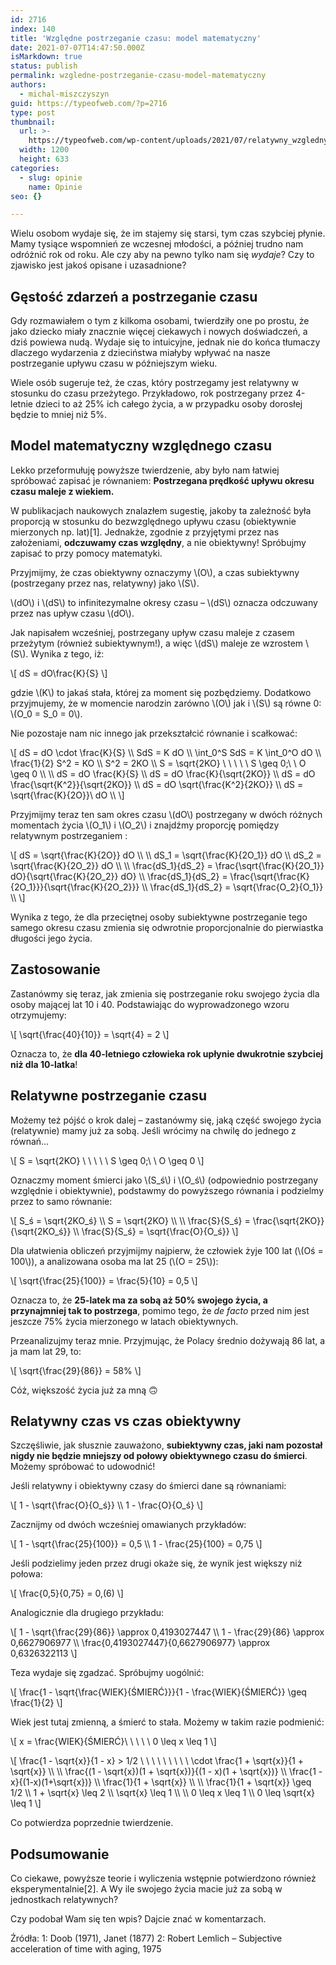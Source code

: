 ```yaml
---
id: 2716
index: 140
title: 'Względne postrzeganie czasu: model matematyczny'
date: 2021-07-07T14:47:50.000Z
isMarkdown: true
status: publish
permalink: wzgledne-postrzeganie-czasu-model-matematyczny
authors:
  - michal-miszczyszyn
guid: https://typeofweb.com/?p=2716
type: post
thumbnail:
  url: >-
    https://typeofweb.com/wp-content/uploads/2021/07/relatywny_wzgledny_subiektywny_czas_postrzeganie.png
  width: 1200
  height: 633
categories:
  - slug: opinie
    name: Opinie
seo: {}

---
```

Wielu osobom wydaje się, że im stajemy się starsi, tym czas szybciej płynie. Mamy tysiące wspomnień ze wczesnej młodości, a później trudno nam odróżnić rok od roku. Ale czy aby na pewno tylko nam się _wydaje_? Czy to zjawisko jest jakoś opisane i uzasadnione?

<!--more-->

<script defer src="https://cdnjs.cloudflare.com/ajax/libs/mathjax/2.7.5/MathJax.js?config=TeX-AMS_CHTML"></script>

## Gęstość zdarzeń a postrzeganie czasu
Gdy rozmawiałem o tym z kilkoma osobami, twierdziły one po prostu, że jako dziecko miały znacznie więcej ciekawych i nowych doświadczeń, a dziś powiewa nudą. Wydaje się to intuicyjne, jednak nie do końca tłumaczy dlaczego wydarzenia z dzieciństwa miałyby wpływać na nasze postrzeganie upływu czasu w późniejszym wieku.

Wiele osób sugeruje też, że czas, który postrzegamy jest relatywny w stosunku do czasu przeżytego. Przykładowo, rok postrzegany przez 4-letnie dzieci to aż 25% ich całego życia, a w przypadku osoby dorosłej będzie to mniej niż 5%.

## Model matematyczny względnego czasu
Lekko przeformułuję powyższe twierdzenie, aby było nam łatwiej spróbować zapisać je równaniem: **Postrzegana prędkość upływu okresu czasu maleje z wiekiem.**

W publikacjach naukowych znalazłem sugestię, jakoby ta zależność była proporcją w stosunku do bezwzględnego upływu czasu (obiektywnie mierzonych np. lat)[1]. Jednakże, zgodnie z przyjętymi przez nas założeniami, **odczuwamy czas względny**, a nie obiektywny! Spróbujmy zapisać to przy pomocy matematyki.

Przyjmijmy, że czas obiektywny oznaczymy \\(O\\), a czas subiektywny (postrzegany przez nas, relatywny) jako \\(S\\).

\\(dO\\) i \\(dS\\) to infinitezymalne okresy czasu – \\(dS\\) oznacza odczuwany przez nas upływ czasu \\(dO\\).

Jak napisałem wcześniej, postrzegany upływ czasu maleje z czasem przeżytym (również subiektywnym!), a więc \\(dS\\) maleje ze wzrostem \\(S\\). Wynika z tego, iż:

\\[
dS = dO\frac{K}{S}
\\]

gdzie \\(K\\) to jakaś stała, której za moment się pozbędziemy. Dodatkowo przyjmujemy, że w momencie narodzin zarówno \\(O\\) jak i \\(S\\) są równe 0: \\(O_0 = S_0 = 0\\).

Nie pozostaje nam nic innego jak przekształcić równanie i scałkować:

\\[
dS = dO \cdot \frac{K}{S} \\\\
SdS = K dO \\\\
\int_0^S SdS = K \int_0^O dO \\\\
\frac{1}{2} S^2 = KO \\\\
S^2 = 2KO \\\\
S = \sqrt{2KO} \ \ \ \ \ S \geq 0;\ \  O \geq 0 \\\\
\\\\
dS = dO \frac{K}{S} \\\\
dS = dO \frac{K}{\sqrt{2KO}} \\\\
dS = dO \frac{\sqrt{K^2}}{\sqrt{2KO}} \\\\
dS = dO \sqrt{\frac{K^2}{2KO}} \\\\
dS = \sqrt{\frac{K}{2O}}\ dO \\\\
\\]

Przyjmijmy teraz ten sam okres czasu \\(dO\\) postrzegany w dwóch różnych momentach życia \\(O_1\\) i \\(O_2\\) i znajdźmy proporcję pomiędzy relatywnym postrzeganiem :

\\[
dS = \sqrt{\frac{K}{2O}} dO \\\\
\\\\
dS_1 = \sqrt{\frac{K}{2O_1}} dO \\\\
dS_2 = \sqrt{\frac{K}{2O_2}} dO \\\\
\\\\
\frac{dS_1}{dS_2} = \frac{\sqrt{\frac{K}{2O_1}} dO}{\sqrt{\frac{K}{2O_2}} dO} \\\\
\frac{dS_1}{dS_2} = \frac{\sqrt{\frac{K}{2O_1}}}{\sqrt{\frac{K}{2O_2}}} \\\\
\frac{dS_1}{dS_2} = \sqrt{\frac{O_2}{O_1}} \\\\
\\]

Wynika z tego, że dla przeciętnej osoby subiektywne postrzeganie tego samego okresu czasu zmienia się odwrotnie proporcjonalnie do pierwiastka długości jego życia.

## Zastosowanie
Zastanówmy się teraz, jak zmienia się postrzeganie roku swojego życia dla osoby mającej lat 10 i 40. Podstawiając do wyprowadzonego wzoru otrzymujemy:

\\[
\sqrt{\frac{40}{10}} = \sqrt{4} = 2
\\]

Oznacza to, że **dla 40-letniego człowieka rok upłynie dwukrotnie szybciej niż dla 10-latka**!

## Relatywne postrzeganie czasu
Możemy też pójść o krok dalej – zastanówmy się, jaką część swojego życia (relatywnie) mamy już za sobą. Jeśli wrócimy na chwilę do jednego z równań…

\\[
S = \sqrt{2KO} \ \ \ \ \ S \geq 0;\ \  O \geq 0
\\]

Oznaczmy moment śmierci jako \\(S_ś\\) i \\(O_ś\\) (odpowiednio postrzegany względnie i obiektywnie), podstawmy do powyższego równania i podzielmy przez to samo równanie:

\\[
S_ś = \sqrt{2KO_ś} \\\\
S = \sqrt{2KO} \\\\
\\\\
\frac{S}{S_ś} = \frac{\sqrt{2KO}}{\sqrt{2KO_ś}} \\\\
\frac{S}{S_ś} = \sqrt{\frac{O}{O_ś}}
\\]

Dla ułatwienia obliczeń przyjmijmy najpierw, że człowiek żyje 100 lat (\\(Oś = 100\\)), a analizowana osoba ma lat 25 (\\(O = 25\\)):

\\[
\sqrt{\frac{25}{100}} = \frac{5}{10} = 0,5
\\]

Oznacza to, że **25-latek ma za sobą aż 50% swojego życia, a przynajmniej tak to postrzega**, pomimo tego, że _de facto_ przed nim jest jeszcze 75% życia mierzonego w latach obiektywnych.

Przeanalizujmy teraz mnie. Przyjmując, że Polacy średnio dożywają 86 lat, a ja mam lat 29, to:

\\[
\sqrt{\frac{29}{86}} = 58%
\\]

Cóż, większość życia już za mną 🙃

## Relatywny czas vs czas obiektywny
Szczęśliwie, jak słusznie zauważono, **subiektywny czas, jaki nam pozostał nigdy nie będzie mniejszy od połowy obiektywnego czasu do śmierci**. Możemy spróbować to udowodnić!

Jeśli relatywny i obiektywny czasy do śmierci dane są równaniami:

\\[
1 - \sqrt{\frac{O}{O_ś}} \\\\
1 - \frac{O}{O_ś}
\\]

Zacznijmy od dwóch wcześniej omawianych przykładów:

\\[
1 - \sqrt{\frac{25}{100}} = 0,5 \\\\
1 - \frac{25}{100} = 0,75
\\]


Jeśli podzielimy jeden przez drugi okaże się, że wynik jest większy niż połowa:

\\[
\frac{0,5}{0,75} = 0,(6)
\\]

Analogicznie dla drugiego przykładu:

\\[
1 - \sqrt{\frac{29}{86}} \approx 0,4193027447 \\\\
1 - \frac{29}{86} \approx 0,6627906977 \\\\
\frac{0,4193027447}{0,6627906977} \approx 0,6326322113
\\]


Teza wydaje się zgadzać. Spróbujmy uogólnić:

\\[
\frac{1 - \sqrt{\frac{WIEK}{ŚMIERĆ}}}{1 - \frac{WIEK}{ŚMIERĆ}} \geq \frac{1}{2}
\\]

Wiek jest tutaj zmienną, a śmierć to stała. Możemy w takim razie podmienić:

\\[
x = \frac{WIEK}{ŚMIERĆ}\ \ \ \ \   0 \leq x \leq 1
\\]

\\[
\frac{1 - \sqrt{x}}{1 - x} > 1/2 \ \ \ \ \ \ \ \ \ \cdot \frac{1 + \sqrt{x}}{1 + \sqrt{x}} \\\\
 \\\\
\frac{(1 - \sqrt{x})(1 + \sqrt{x})}{(1 - x)(1 + \sqrt{x})} \\\\
\frac{1 - x}{(1-x)(1+\sqrt{x})} \\\\
\frac{1}{1 + \sqrt{x}} \\\\
 \\\\
\frac{1}{1 + \sqrt{x}} \geq 1/2 \\\\
1 + \sqrt{x} \leq 2 \\\\
\sqrt{x} \leq 1 \\\\
\\\\
0 \leq x \leq 1 \\\\
0 \leq \sqrt{x} \leq 1
\\]

Co potwierdza poprzednie twierdzenie.

## Podsumowanie
Co ciekawe, powyższe teorie i wyliczenia wstępnie potwierdzono również eksperymentalnie[2]. A Wy ile swojego życia macie już za sobą w jednostkach relatywnych?

Czy podobał Wam się ten wpis? Dajcie znać w komentarzach.

Źródła:
1: Doob (1971), Janet (1877)
2: Robert Lemlich – Subjective acceleration of time with aging, 1975

